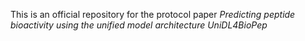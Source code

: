 This is an official repository for the protocol paper _Predicting peptide bioactivity using the unified model architecture UniDL4BioPep_
